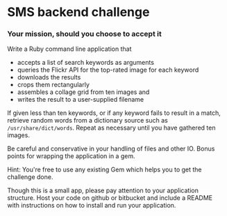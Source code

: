 # SMS backend challenge

### Your mission, should you choose to accept it

Write a Ruby command line application that
* accepts a list of search keywords as arguments
* queries the Flickr API for the top-rated image for each keyword
* downloads the results
* crops them rectangularly
* assembles a collage grid from ten images and
* writes the result to a user-supplied filename

If given less than ten keywords, or if any keyword fails to
result in a match, retrieve random words from a dictionary
source such as `/usr/share/dict/words`. Repeat as necessary
until you have gathered ten images.

Be careful and conservative in your handling of files and
other IO. Bonus points for wrapping the application in a
gem.

Hint: You're free to use any existing Gem which helps you to
get the challenge done.

Though this is a small app, please pay attention to your application structure.
Host your code on github or bitbucket and include a README with instructions on
how to install and run your application.

